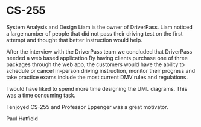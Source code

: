 # CS-255
System Analysis and Design
Liam is the owner of DriverPass.
Liam noticed a large number of people that did not pass their driving test
on the first attempt and thought that better instruction would help.

After the interview with the DriverPass team we concluded that DriverPass needed a web based application
By having clients purchase one of three packages through the web app,
the customers would have the ability to schedule or cancel in-person driving instruction, monitor their progress 
and take practice exams include the most current DMV rules and regulations.

I would have liked to spend more time designing the UML diagrams. This was a time consuming task.

I enjoyed CS-255 and Professor Eppenger was a great motivator.

Paul Hatfield
